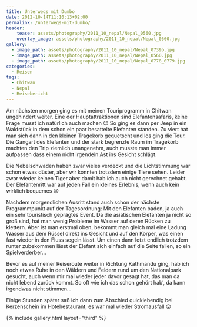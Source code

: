 ```yaml
---
title: Unterwegs mit Dumbo
date: 2012-10-14T11:10:13+02:00
permalink: /unterwegs-mit-dumbo/
header:
    teaser: assets/photography/2011_10_nepal/Nepal_0560.jpg
    overlay_image: assets/photography/2011_10_nepal/Nepal_0560.jpg
gallery:
  - image_path: assets/photography/2011_10_nepal/Nepal_0739b.jpg
  - image_path: assets/photography/2011_10_nepal/Nepal_0560.jpg
  - image_path: assets/photography/2011_10_nepal/Nepal_0778_0779.jpg
categories:
  - Reisen
tags:
  - Chitwan
  - Nepal
  - Reisebericht
---
```

Am nächsten morgen ging es mit meinen Touriprogramm in Chitwan ungehindert weiter. 
Eine der Hauptattraktionen sind Elefantensafaris, keine Frage musst ich natürlich auch machen 😉 
So ging es dann per Jeep in ein Waldstück in dem schon ein paar besattelte Elefanten standen. 
Zu viert hat man sich dann in den kleinen Tragekorb gequetscht und los ging die Tour. Die Gangart des Elefanten 
und der stark begrenzte Raum im Tragekorb machten den Trip ziemlich unangenehm, auch musste man immer aufpassen 
dass einem nicht irgendein Ast ins Gesicht schlägt.

Die Nebelschwaden haben zwar vieles verdeckt und die Lichtstimmung war schon etwas düster, 
aber wir konnten trotzdem einige Tiere sehen. Leider zwar wieder keinen Tiger aber damit hab ich auch nicht gerechnet gehabt. 
Der Elefantenritt war auf jeden Fall ein kleines Erlebnis, wenn auch kein wirklich bequemes 😉  
  
Nachdem morgendlichen Ausritt stand auch schon der nächste Programmpunkt auf der Tagesordnung: Mit den Elefanten baden, 
ja auch ein sehr touristisch geprägtes Event. Da die asiatischen Elefanten ja nicht so groß sind, 
hat man wenig Probleme im Wasser auf deren Rücken zu klettern. Aber ist man erstmal oben, 
bekommt man gleich mal eine Ladung Wasser aus dem Rüssel direkt ins Gesicht und auf den Körper, was einen fast wieder in den Fluss segeln lässt. 
Um einen dann letzt endlich trotzdem runter zubekommen lässt der Elefant sich einfach auf die Seite fallen, so ein Spielverderber…

Bevor es auf meiner Reiseroute weiter in Richtung Kathmandu ging, hab ich noch etwas Ruhe in den Wäldern und 
Feldern rund um den Nationalpark gesucht, auch wenn mir mal wieder jeder davor gesagt hat, das man da nicht lebend zurück kommt. So oft wie ich das schon gehört hab’, da kann irgendwas nicht stimmen…

Einige Stunden später saß ich dann zum Abschied quicklebendig bei Kerzenschein im Hotelrestaurant, es war mal wieder Stromausfall 😛

{% include gallery.html layout="third" %}